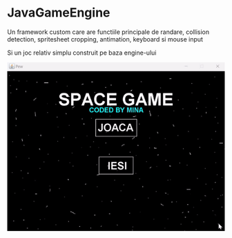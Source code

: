 # JavaGameEngine

Un framework custom care are functiile principale de randare, collision detection, spritesheet cropping, antimation, keyboard si mouse input

Si un joc relativ simplu construit pe baza engine-ului

![](https://github.com/Minutzu321/JavaGameEngine/blob/main/joc.gif?raw=true)
